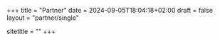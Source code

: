 +++
title = "Partner"
date = 2024-09-05T18:04:18+02:00
draft = false
layout = "partner/single"

sitetitle = ""
+++
